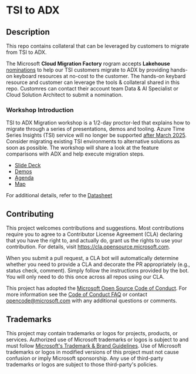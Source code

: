 # TSI to ADX

## Description
This repo contains collateral that can be leveraged by customers to migrate from TSI to ADX. 

The Microsoft **Cloud Migration Factory** rogram accepts **Lakehouse** [nominations](https://aka.ms/cmf) to help our TSI customers migrate to ADX by providing hands-on keyboard resources at no-cost to the customer. The hands-on keybard resource and customer can leverage the tools & collateral shared in this repo. Customres can contact their account team Data & AI Specialist or Cloud Solution Architect to submit a nomination. 


### Workshop Introduction
TSI to ADX Migration workshop is a 1/2-day proctor-led that explains how to migrate through a series of presentations, demos and tooling. Azure Time Series Insights (TSI) service will no longer be supported [after March 2025](https://aka.ms/tsi2adx). Consider migrating existing TSI environments to alternative solutions as soon as possible. The workshop will share a look at the feature comparisons with ADX and help execute migration steps.

- [Slide Deck](https://github.com/Azure/tsi2adx/blob/main/PPTs/TSI%20to%20ADX%20-%20Lessons.pptx) 
- [Demos](url)
- [Agenda](url)
- [Map](url)

For additional details, refer to the [Datasheet](url) 



## Contributing

This project welcomes contributions and suggestions.  Most contributions require you to agree to a
Contributor License Agreement (CLA) declaring that you have the right to, and actually do, grant us
the rights to use your contribution. For details, visit https://cla.opensource.microsoft.com.

When you submit a pull request, a CLA bot will automatically determine whether you need to provide
a CLA and decorate the PR appropriately (e.g., status check, comment). Simply follow the instructions
provided by the bot. You will only need to do this once across all repos using our CLA.

This project has adopted the [Microsoft Open Source Code of Conduct](https://opensource.microsoft.com/codeofconduct/).
For more information see the [Code of Conduct FAQ](https://opensource.microsoft.com/codeofconduct/faq/) or
contact [opencode@microsoft.com](mailto:opencode@microsoft.com) with any additional questions or comments.

## Trademarks

This project may contain trademarks or logos for projects, products, or services. Authorized use of Microsoft 
trademarks or logos is subject to and must follow 
[Microsoft's Trademark & Brand Guidelines](https://www.microsoft.com/en-us/legal/intellectualproperty/trademarks/usage/general).
Use of Microsoft trademarks or logos in modified versions of this project must not cause confusion or imply Microsoft sponsorship.
Any use of third-party trademarks or logos are subject to those third-party's policies.
